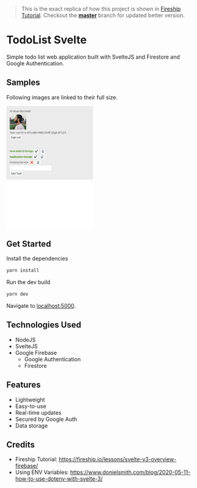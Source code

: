 > This is the exact replica of how this project is shown in [Fireship Tutorial](https://youtu.be/043h4ugAj4c). Checkout the **[master](https://github.com/u-barnwal/TodoList-svelte/tree/master)** branch for updated better version.

# TodoList Svelte
Simple todo list web application built with SvelteJS and Firestore and Google Authentication.

## Samples
Following images are linked to their full size.

<a href="./samples/list.png">
  <img align="center" src="./samples/list.png" width="45%" />
</a>

## Get Started

Install the dependencies

```bash
yarn install
```

Run the dev build

```bash
yarn dev
```
Navigate to [localhost:5000](http://localhost:5000). 

## Technologies Used
- NodeJS
- SvelteJS
- Google Firebase
  - Google Authentication
  - Firestore
  
## Features
- Lightweight
- Easy-to-use
- Real-time updates
- Secured by Google Auth
- Data storage

## Credits
- Fireship Tutorial: https://fireship.io/lessons/svelte-v3-overview-firebase/
- Using ENV Variables: https://www.donielsmith.com/blog/2020-05-11-how-to-use-dotenv-with-svelte-3/